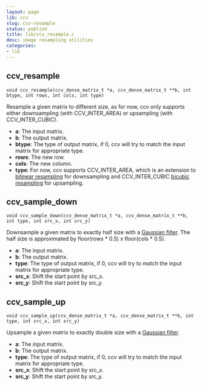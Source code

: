 ```yaml
---
layout: page
lib: ccv
slug: ccv-resample
status: publish
title: lib/ccv_resample.c
desc: image resampling utilities
categories:
- lib
---
```


ccv\_resample
-------------

	void ccv_resample(ccv_dense_matrix_t *a, ccv_dense_matrix_t **b, int btype, int rows, int cols, int type)

Resample a given matrix to different size, as for now, ccv only supports either downsampling (with CCV\_INTER\_AREA) or upsampling (with CCV\_INTER\_CUBIC).

 * **a**: The input matrix.
 * **b**: The output matrix.
 * **btype**: The type of output matrix, if 0, ccv will try to match the input matrix for appropriate type.
 * **rows**: The new row.
 * **cols**: The new column.
 * **type**: For now, ccv supports CCV\_INTER\_AREA, which is an extension to [bilinear resampling](https://en.wikipedia.org/wiki/Bilinear\_filtering) for downsampling and CCV\_INTER\_CUBIC [bicubic resampling](https://en.wikipedia.org/wiki/Bicubic\_interpolation) for upsampling.

ccv\_sample\_down
-----------------

	void ccv_sample_down(ccv_dense_matrix_t *a, ccv_dense_matrix_t **b, int type, int src_x, int src_y)

Downsample a given matrix to exactly half size with a [Gaussian filter](https://en.wikipedia.org/wiki/Gaussian\_filter). The half size is approximated by floor(rows * 0.5) x floor(cols * 0.5).

 * **a**: The input matrix.
 * **b**: The output matrix.
 * **type**: The type of output matrix, if 0, ccv will try to match the input matrix for appropriate type.
 * **src\_x**: Shift the start point by src\_x.
 * **src\_y**: Shift the start point by src\_y.

ccv\_sample\_up
---------------

	void ccv_sample_up(ccv_dense_matrix_t *a, ccv_dense_matrix_t **b, int type, int src_x, int src_y)

Upsample a given matrix to exactly double size with a [Gaussian filter](https://en.wikipedia.org/wiki/Gaussian\_filter).

 * **a**: The input matrix.
 * **b**: The output matrix.
 * **type**: The type of output matrix, if 0, ccv will try to match the input matrix for appropriate type.
 * **src\_x**: Shift the start point by src\_x.
 * **src\_y**: Shift the start point by src\_y.
